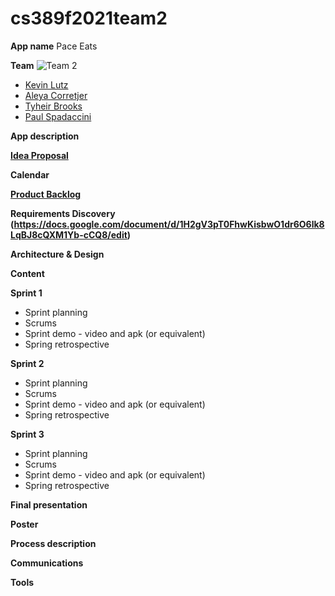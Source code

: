 # cs389f2021team2

**App name**
Pace Eats

**Team** 
![Team 2](https://i.imgur.com/ZAdsBFy.jpg)
* [Kevin Lutz](https://github.com/kevinrlutz)
* [Aleya Corretjer](https://github.com/aleyacorretjer)
* [Tyheir Brooks](https://github.com/tydolla00)
* [Paul Spadaccini](https://github.com/spadpaul)

**App description**

**[Idea Proposal](https://docs.google.com/document/d/1Njk3AQPWHmfTjU64ocGTOqFZbfn33G_1rbS3lhi4GrI/edit?usp=sharing)**

**Calendar**

**[Product Backlog](https://docs.google.com/spreadsheets/d/1xys8Q9vTms0ymemaeHigXtiNj50Fye2CS_pDN9jDKE8/edit?usp=sharing)**

**Requirements Discovery (https://docs.google.com/document/d/1H2gV3pT0FhwKisbwO1dr6O6lk8LqBJ8cQXM1Yb-cCQ8/edit)**

**Architecture & Design**

**Content**

**Sprint 1**

* Sprint planning
* Scrums
* Sprint demo - video and apk (or equivalent)
* Spring retrospective

**Sprint 2**

* Sprint planning
* Scrums
* Sprint demo - video and apk (or equivalent)
* Spring retrospective

**Sprint 3** 

* Sprint planning
* Scrums
* Sprint demo - video and apk (or equivalent)
* Spring retrospective

**Final presentation**

**Poster**

**Process description**

**Communications**

**Tools**
